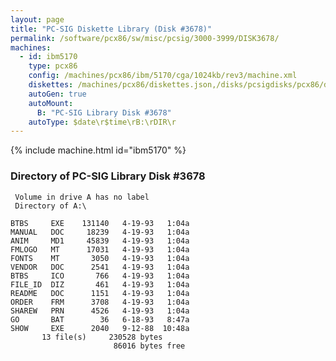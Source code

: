 ```yaml
---
layout: page
title: "PC-SIG Diskette Library (Disk #3678)"
permalink: /software/pcx86/sw/misc/pcsig/3000-3999/DISK3678/
machines:
  - id: ibm5170
    type: pcx86
    config: /machines/pcx86/ibm/5170/cga/1024kb/rev3/machine.xml
    diskettes: /machines/pcx86/diskettes.json,/disks/pcsigdisks/pcx86/diskettes.json
    autoGen: true
    autoMount:
      B: "PC-SIG Library Disk #3678"
    autoType: $date\r$time\rB:\rDIR\r
---
```


{% include machine.html id="ibm5170" %}

### Directory of PC-SIG Library Disk #3678

     Volume in drive A has no label
     Directory of A:\

    BTBS     EXE    131140   4-19-93   1:04a
    MANUAL   DOC     18239   4-19-93   1:04a
    ANIM     MD1     45839   4-19-93   1:04a
    FMLOGO   MT      17031   4-19-93   1:04a
    FONTS    MT       3050   4-19-93   1:04a
    VENDOR   DOC      2541   4-19-93   1:04a
    BTBS     ICO       766   4-19-93   1:04a
    FILE_ID  DIZ       461   4-19-93   1:04a
    README   DOC      1151   4-19-93   1:04a
    ORDER    FRM      3708   4-19-93   1:04a
    SHAREW   PRN      4526   4-19-93   1:04a
    GO       BAT        36   6-18-93   8:47a
    SHOW     EXE      2040   9-12-88  10:48a
           13 file(s)     230528 bytes
                           86016 bytes free
